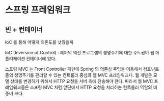 # 스프링 프레임워크

## 빈 + 컨테이너
IoC 를 통해 어떻게 의존도를 낮췄을까

IoC (Inversion of Control) : 제어의 역전
프로그램의 생명주기에 대한 주도권이 웹 애플리케이션 컨테이너에 있다. 

스프링 MVC 는
Front Controller 패턴에 Spring 의 의존성 주입을 이용해서 컴포넌트들의 생명주기를 관리할 수 있는 컨트롤러 중심의 웹 MVC 프레임워크다. 웹 개발은 모델 상태를 변경하기 위해서 HTTP 요청을 서버 측에 전송해야 한다. 따라서 웹 MVC 프레임워크들은 스프링 MVC 처럼 앞단에서 HTTP 요청을 처리하는 컨트롤러 역할의 비중이 크다. 
<!--stackedit_data:
eyJoaXN0b3J5IjpbMTEzMDM5Njk1MCwyMDMxMjgxOTA5LDEwOD
M0NTc3NzMsLTE1ODIwMjk5Miw4OTQxMDQzODFdfQ==
-->